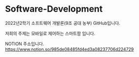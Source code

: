# Software-Development
2022년2학기 소프트웨어 개발론(9조 공대 농부) GitHub입니다.

저희의 주제는 모바일로 제어하는 스마트팜 입니다.

NOTION 주소입니다.
https://www.notion.so/985de08485fd4ed3a08237706d224729


